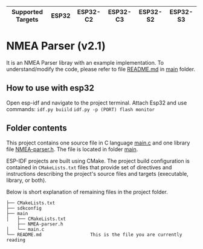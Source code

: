 | Supported Targets | ESP32 | ESP32-C2 | ESP32-C3 | ESP32-S2 | ESP32-S3 |
| ----------------- | ----- | -------- | -------- | -------- | -------- |

# NMEA Parser (v2.1)
It is an NMEA Parser libray with an example implementation. To understand/modify the code, please refer to file [README.md](main/README.md) in [main](main) folder.

## How to use with esp32
Open esp-idf and navigate to the project terminal. Attach Esp32 and use commands:
`idf.py buiild` 
`idf.py -p (PORT) flash monitor`


## Folder contents
This project contains one source file in C language [main.c](main/main.c) and one library file [NMEA-parser.h](main/NMEA-parser.h). The file is located in folder [main](main).

ESP-IDF projects are built using CMake. The project build configuration is contained in `CMakeLists.txt`
files that provide set of directives and instructions describing the project's source files and targets
(executable, library, or both). 

Below is short explanation of remaining files in the project folder.

```
├── CMakeLists.txt
├── sdkconfig
├── main
│   ├── CMakeLists.txt
    ├── NMEA-parser.h
│   └── main.c
└── README.md                  This is the file you are currently reading
```